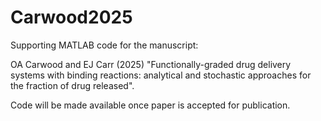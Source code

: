 # Carwood2025
Supporting MATLAB code for the manuscript:

OA Carwood and EJ Carr (2025) "Functionally-graded drug delivery systems with binding reactions: analytical and stochastic approaches for the fraction of drug released".

Code will be made available once paper is accepted for publication.
